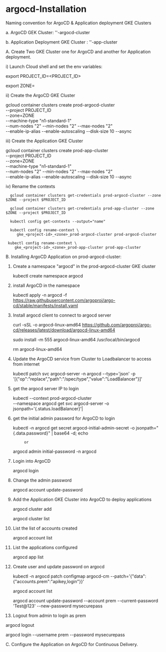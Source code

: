 # argocd-Installation

Naming convention for ArgoCD & Application deployment GKE Clusters

  a. ArgoCD GEK Cluster: '<env>'-argocd-cluster
  
  b. Application Deployment GKE Cluster : '<env>'-app-cluster

A. Create Two GKE Cluster one for ArgoCD and another for Application deployment.
  
  i) Launch Cloud shell and set the env variables:
  
  export PROJECT_ID=<PROJECT_ID>
  
  export ZONE=<ZONE>

  ii) Create the ArgoCD GKE Cluster
  
   gcloud container clusters create prod-argocd-cluster \
    --project PROJECT_ID \
    --zone=ZONE \
    --machine-type "n1-standard-1" \
    --num-nodes "2" --min-nodes "2" --max-nodes "2" \
    --enable-ip-alias --enable-autoscaling --disk-size 10 --async
    
  iii) Create the Application GKE Cluster
  
   gcloud container clusters create prod-app-cluster \
    --project PROJECT_ID \
    --zone=ZONE \
    --machine-type "n1-standard-1" \
    --num-nodes "2" --min-nodes "2" --max-nodes "2" \
    --enable-ip-alias --enable-autoscaling --disk-size 10 --async

  iv) Rename the contexts
  
      gcloud container clusters get-credentials prod-argocd-cluster --zone $ZONE --project $PROJECT_ID
      
      gcloud container clusters get-credentials prod-app-cluster --zone $ZONE --project $PROJECT_ID
     
      kubectl config get-contexts --output="name"
 
      kubectl config rename-context \
         gke_<project-id>_<zone>_prod-argocd-cluster prod-argocd-cluster

     kubectl config rename-context \
        gke_<project-id>_<zone>_prod-app-cluster prod-app-cluster
        
B. Installing ArgoCD Application on prod-argocd-cluster:
 
1. Create a namespace "argocd" in the prod-argocd-cluster GKE cluster
      
    kubectl create namespace argocd
     
2. install ArgoCD in the namespace 
 
     kubectl apply -n argocd -f https://raw.githubusercontent.com/argoproj/argo-cd/stable/manifests/install.yaml
 
3. Install argocd client to connect to argocd server
 
     curl -sSL -o argocd-linux-amd64 https://github.com/argoproj/argo-cd/releases/latest/download/argocd-linux-amd64
 
     sudo install -m 555 argocd-linux-amd64 /usr/local/bin/argocd
 
     rm argocd-linux-amd64
 
4. Update the ArgoCD service from Cluster to Loadbalancer to access from internet
 
     kubectl patch svc argocd-server -n argocd --type='json' -p '[{"op":"replace","path":"/spec/type","value":"LoadBalancer"}]'
  
5. get the argocd server IP to login
 
     kubectl --context prod-argocd-cluster \
       --namespace argocd get svc argocd-server -o jsonpath='{.status.loadBalancer}'|
 
6.  get the initial admin password for ArgoCD to login
    
     kubectl -n argocd get secret argocd-initial-admin-secret -o jsonpath="{.data.password}" | base64 -d; echo
 
             or 
 
      argocd admin initial-password -n argocd
 
7. Login into ArgoCD
  
     argocd login <argocd-server IP>

8. Change the admin password

	  argocd account update-password

9. Add the Application GKE Cluster into ArgoCD to deploy applications 
 
     argocd cluster add <cluster-name>

     argocd cluster list
 
10. List the list of accounts created
 
     argocd account list
 
11. List the applications configured
 
     argocd app list

12. Create user and update password on argocd

    kubectl -n argocd patch configmap argocd-cm --patch='{"data":{"accounts.prem":"apikey,login"}}'

    argocd account list

    argocd account update-password --account prem --current-password 'Test@123' --new-password  mysecurepass
 
13. Logout from admin to login as prem
 
   argocd logout  <argocd-server IP>
 
   argocd login <argocd-server IP> --username prem --password mysecurepass
   
C. Configure the Application on ArgoCD for Continuous Delivery.
